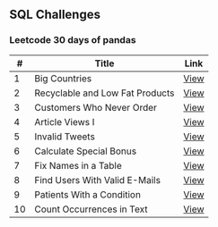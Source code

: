 ## SQL Challenges

### Leetcode 30 days of pandas

| # | Title | Link |
|---| ----- | ---- |
| 1 |  Big Countries  |  [View](./leetcode_30_days_of_pandas/1.big_countries.py)  | 
| 2 |  Recyclable and Low Fat Products  |  [View](./leetcode_30_days_of_pandas/2.recycable_low_fat_products.py)  | 
| 3 |  Customers Who Never Order  |  [View](./leetcode_30_days_of_pandas/3.customers_who_never_ordered.py)  | 
| 4 |  Article Views I |  [View](./leetcode_30_days_of_pandas/4.article_views_I.py)  | 
| 5 |  Invalid Tweets |  [View](./leetcode_30_days_of_pandas/5.invalid_tweets.py)  | 
| 6 |  Calculate Special Bonus |  [View](./leetcode_30_days_of_pandas/6.calculate_special_bonus.py)  | 
| 7 |  Fix Names in a Table |  [View](./leetcode_30_days_of_pandas/7.fix_names_in_table.py)  | 
| 8 |  Find Users With Valid E-Mails|  [View](./leetcode_30_days_of_pandas/8.users_with_valid_emails.py)  | 
| 9 |  Patients With a Condition |  [View](./leetcode_30_days_of_pandas/9.patients_with_condition.py)  | 
| 10 | Count Occurrences in Text |  [View](./leetcode_30_days_of_pandas/10.count_occurrences_in_text.py)  | 

